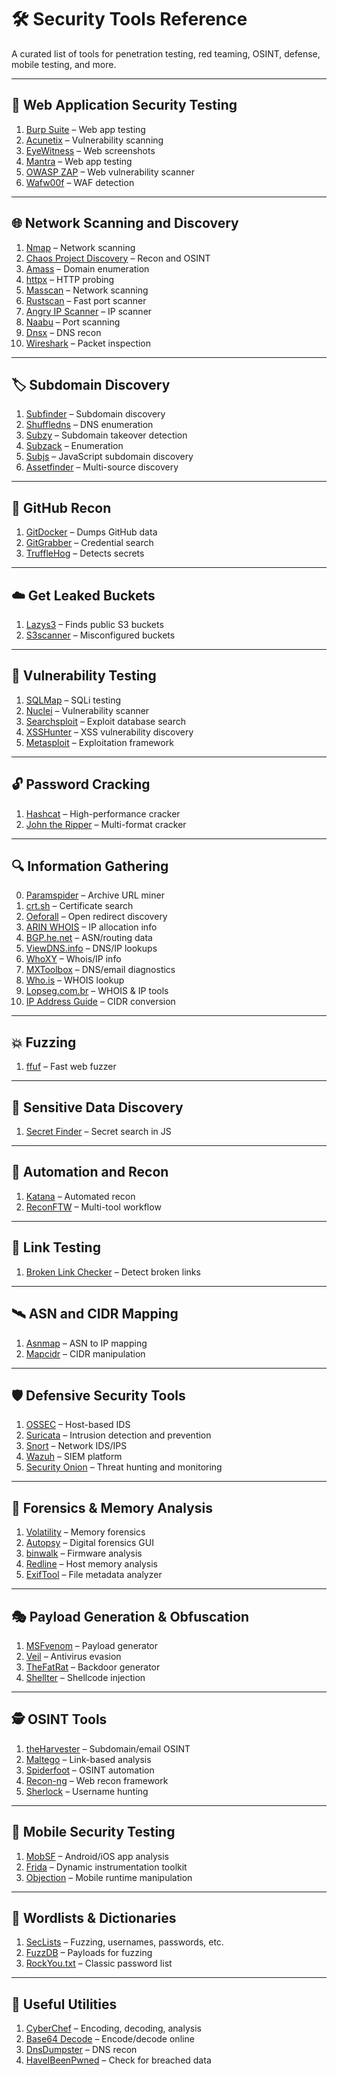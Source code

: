 # 🛠️ Security Tools Reference

A curated list of tools for penetration testing, red teaming, OSINT, defense, mobile testing, and more.

---

## 🔐 Web Application Security Testing
1. [Burp Suite](https://portswigger.net/burp) – Web app testing  
2. [Acunetix](https://www.acunetix.com/) – Vulnerability scanning  
3. [EyeWitness](https://github.com/FortyNorthSecurity/EyeWitness) – Web screenshots  
4. [Mantra](https://github.com/MehediH/Mantra) – Web app testing  
5. [OWASP ZAP](https://www.zaproxy.org/) – Web vulnerability scanner  
6. [Wafw00f](https://github.com/EnableSecurity/wafw00f) – WAF detection  

---

## 🌐 Network Scanning and Discovery
1. [Nmap](https://nmap.org/) – Network scanning  
2. [Chaos Project Discovery](https://chaos.projectdiscovery.io/) – Recon and OSINT  
3. [Amass](https://github.com/owasp-amass/amass) – Domain enumeration  
4. [httpx](https://github.com/projectdiscovery/httpx) – HTTP probing  
5. [Masscan](https://github.com/robertdavidgraham/masscan) – Network scanning  
6. [Rustscan](https://github.com/RustScan/RustScan) – Fast port scanner  
7. [Angry IP Scanner](https://angryip.org/) – IP scanner  
8. [Naabu](https://github.com/projectdiscovery/naabu) – Port scanning  
9. [Dnsx](https://github.com/projectdiscovery/dnsx) – DNS recon  
10. [Wireshark](https://www.wireshark.org/) – Packet inspection  

---

## 🏷️ Subdomain Discovery
1. [Subfinder](https://github.com/projectdiscovery/subfinder) – Subdomain discovery  
2. [Shuffledns](https://github.com/projectdiscovery/shuffledns) – DNS enumeration  
3. [Subzy](https://github.com/LukaSikic/subzy) – Subdomain takeover detection  
4. [Subzack](https://github.com/abhyudaya/subzack) – Enumeration  
5. [Subjs](https://github.com/lc/subjs) – JavaScript subdomain discovery  
6. [Assetfinder](https://github.com/tomnomnom/assetfinder) – Multi-source discovery  

---

## 🐙 GitHub Recon
1. [GitDocker](https://github.com/arthaud/git-dumper) – Dumps GitHub data  
2. [GitGrabber](https://github.com/hisxo/gitGraber) – Credential search  
3. [TruffleHog](https://github.com/trufflesecurity/trufflehog) – Detects secrets  

---

## ☁️ Get Leaked Buckets
1. [Lazys3](https://github.com/nahamsec/lazys3) – Finds public S3 buckets  
2. [S3scanner](https://github.com/sa7mon/S3Scanner) – Misconfigured buckets  

---

## 🧪 Vulnerability Testing
1. [SQLMap](https://github.com/sqlmapproject/sqlmap) – SQLi testing  
2. [Nuclei](https://github.com/projectdiscovery/nuclei) – Vulnerability scanner  
3. [Searchsploit](https://github.com/offensive-security/exploitdb) – Exploit database search  
4. [XSSHunter](https://xsshunter.com/) – XSS vulnerability discovery  
5. [Metasploit](https://www.metasploit.com/) – Exploitation framework  

---

## 🔓 Password Cracking
1. [Hashcat](https://hashcat.net/hashcat/) – High-performance cracker  
2. [John the Ripper](https://www.openwall.com/john/) – Multi-format cracker  

---

## 🔍 Information Gathering
0. [Paramspider](https://github.com/devanshbatham/paramspider) – Archive URL miner  
1. [crt.sh](https://crt.sh/) – Certificate search  
2. [Oeforall](https://github.com/devanshbatham/OpenRedireX) – Open redirect discovery  
3. [ARIN WHOIS](https://search.arin.net/rdap/) – IP allocation info  
4. [BGP.he.net](https://bgp.he.net/) – ASN/routing data  
5. [ViewDNS.info](https://viewdns.info/) – DNS/IP lookups  
6. [WhoXY](https://www.whoxy.com/) – Whois/IP info  
7. [MXToolbox](https://mxtoolbox.com/) – DNS/email diagnostics  
8. [Who.is](https://who.is/) – WHOIS lookup  
9. [Lopseg.com.br](https://lopseg.com.br/tools/) – WHOIS & IP tools  
10. [IP Address Guide](https://ipaddressguide.com/cidr) – CIDR conversion  

---

## 💥 Fuzzing
1. [ffuf](https://github.com/ffuf/ffuf) – Fast web fuzzer  

---

## 🧬 Sensitive Data Discovery
1. [Secret Finder](https://github.com/m4ll0k/SecretFinder) – Secret search in JS  

---

## 🤖 Automation and Recon
1. [Katana](https://github.com/projectdiscovery/katana) – Automated recon  
2. [ReconFTW](https://github.com/six2dez/reconftw) – Multi-tool workflow  

---

## 🔗 Link Testing
1. [Broken Link Checker](https://www.deadlinkchecker.com/) – Detect broken links  

---

## 🛰️ ASN and CIDR Mapping
1. [Asnmap](https://github.com/projectdiscovery/asnmap) – ASN to IP mapping  
2. [Mapcidr](https://github.com/projectdiscovery/mapcidr) – CIDR manipulation  

---

## 🛡️ Defensive Security Tools
1. [OSSEC](https://www.ossec.net/) – Host-based IDS  
2. [Suricata](https://suricata.io/) – Intrusion detection and prevention  
3. [Snort](https://www.snort.org/) – Network IDS/IPS  
4. [Wazuh](https://wazuh.com/) – SIEM platform  
5. [Security Onion](https://securityonion.net/) – Threat hunting and monitoring  

---

## 💾 Forensics & Memory Analysis
1. [Volatility](https://github.com/volatilityfoundation/volatility) – Memory forensics  
2. [Autopsy](https://www.sleuthkit.org/autopsy/) – Digital forensics GUI  
3. [binwalk](https://github.com/ReFirmLabs/binwalk) – Firmware analysis  
4. [Redline](https://www.fireeye.com/services/freeware/redline.html) – Host memory analysis  
5. [ExifTool](https://exiftool.org/) – File metadata analyzer  

---

## 🎭 Payload Generation & Obfuscation
1. [MSFvenom](https://docs.metasploit.com/docs/using-metasploit/msfvenom.html) – Payload generator  
2. [Veil](https://github.com/Veil-Framework/Veil) – Antivirus evasion  
3. [TheFatRat](https://github.com/Screetsec/TheFatRat) – Backdoor generator  
4. [Shellter](https://www.shellterproject.com/) – Shellcode injection  

---

## 🕵️ OSINT Tools
1. [theHarvester](https://github.com/laramies/theHarvester) – Subdomain/email OSINT  
2. [Maltego](https://www.maltego.com/) – Link-based analysis  
3. [Spiderfoot](https://github.com/smicallef/spiderfoot) – OSINT automation  
4. [Recon-ng](https://github.com/lanmaster53/recon-ng) – Web recon framework  
5. [Sherlock](https://github.com/sherlock-project/sherlock) – Username hunting  

---

## 📱 Mobile Security Testing
1. [MobSF](https://github.com/MobSF/Mobile-Security-Framework-MobSF) – Android/iOS app analysis  
2. [Frida](https://frida.re/) – Dynamic instrumentation toolkit  
3. [Objection](https://github.com/sensepost/objection) – Mobile runtime manipulation  

---

## 🧠 Wordlists & Dictionaries
1. [SecLists](https://github.com/danielmiessler/SecLists) – Fuzzing, usernames, passwords, etc.  
2. [FuzzDB](https://github.com/fuzzdb-project/fuzzdb) – Payloads for fuzzing  
3. [RockYou.txt](https://github.com/brannondorsey/naive-hashcat/releases) – Classic password list  

---

## 🧰 Useful Utilities
1. [CyberChef](https://gchq.github.io/CyberChef/) – Encoding, decoding, analysis  
2. [Base64 Decode](https://www.base64decode.org/) – Encode/decode online  
3. [DnsDumpster](https://dnsdumpster.com/) – DNS recon  
4. [HaveIBeenPwned](https://haveibeenpwned.com/) – Check for breached data  
